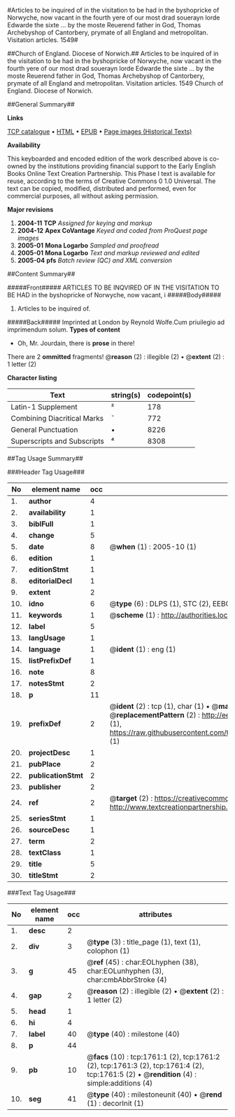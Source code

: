 #Articles to be inquired of in the visitation to be had in the byshopricke of Norwyche, now vacant in the fourth yere of our most drad souerayn lorde Edwarde the sixte ... by the moste Reuerend father in God, Thomas Archebyshop of Cantorbery, prymate of all England and metropolitan. Visitation articles. 1549#

##Church of England. Diocese of Norwich.##
Articles to be inquired of in the visitation to be had in the byshopricke of Norwyche, now vacant in the fourth yere of our most drad souerayn lorde Edwarde the sixte ... by the moste Reuerend father in God, Thomas Archebyshop of Cantorbery, prymate of all England and metropolitan.
Visitation articles. 1549
Church of England. Diocese of Norwich.

##General Summary##

**Links**

[TCP catalogue](http://www.ota.ox.ac.uk/tcp/)  • 
[HTML](http://tei.it.ox.ac.uk/tcp/Texts-HTML/free/A00/A00227.html)  • 
[EPUB](http://tei.it.ox.ac.uk/tcp/Texts-EPUB/free/A00/A00227.epub) • 
[Page images (Historical Texts)](https://data.historicaltexts.jisc.ac.uk/view?pubId=eebo-99837440e&pageId=eebo-99837440e-1761-1)

**Availability**

This keyboarded and encoded edition of the
	       work described above is co-owned by the institutions
	       providing financial support to the Early English Books
	       Online Text Creation Partnership. This Phase I text is
	       available for reuse, according to the terms of Creative
	       Commons 0 1.0 Universal. The text can be copied,
	       modified, distributed and performed, even for
	       commercial purposes, all without asking permission.

**Major revisions**

1. __2004-11__ __TCP__ *Assigned for keying and markup*
1. __2004-12__ __Apex CoVantage__ *Keyed and coded from ProQuest page images*
1. __2005-01__ __Mona Logarbo__ *Sampled and proofread*
1. __2005-01__ __Mona Logarbo__ *Text and markup reviewed and edited*
1. __2005-04__ __pfs__ *Batch review (QC) and XML conversion*

##Content Summary##

#####Front#####
ARTICLES TO BE INQVIRED OF IN THE VISITATION TO BE HAD in the byshopricke of Norwyche, now vacant, i
#####Body#####

1. Articles to be inquired of.

#####Back#####
Imprinted at London by Reynold Wolfe.Cum priuilegio ad imprimendum solum.
**Types of content**

  * Oh, Mr. Jourdain, there is **prose** in there!

There are 2 **ommitted** fragments! 
 @__reason__ (2) : illegible (2)  •  @__extent__ (2) : 1 letter (2)

**Character listing**


|Text|string(s)|codepoint(s)|
|---|---|---|
|Latin-1 Supplement|²|178|
|Combining             Diacritical Marks|̄|772|
|General Punctuation|•|8226|
|Superscripts             and Subscripts|⁴|8308|

##Tag Usage Summary##

###Header Tag Usage###

|No|element name|occ|attributes|
|---|---|---|---|
|1.|__author__|4||
|2.|__availability__|1||
|3.|__biblFull__|1||
|4.|__change__|5||
|5.|__date__|8| @__when__ (1) : 2005-10 (1)|
|6.|__edition__|1||
|7.|__editionStmt__|1||
|8.|__editorialDecl__|1||
|9.|__extent__|2||
|10.|__idno__|6| @__type__ (6) : DLPS (1), STC (2), EEBO-CITATION (1), PROQUEST (1), VID (1)|
|11.|__keywords__|1| @__scheme__ (1) : http://authorities.loc.gov/ (1)|
|12.|__label__|5||
|13.|__langUsage__|1||
|14.|__language__|1| @__ident__ (1) : eng (1)|
|15.|__listPrefixDef__|1||
|16.|__note__|8||
|17.|__notesStmt__|2||
|18.|__p__|11||
|19.|__prefixDef__|2| @__ident__ (2) : tcp (1), char (1)  •  @__matchPattern__ (2) : ([0-9\-]+):([0-9IVX]+) (1), (.+) (1)  •  @__replacementPattern__ (2) : http://eebo.chadwyck.com/downloadtiff?vid=$1&page=$2 (1), https://raw.githubusercontent.com/textcreationpartnership/Texts/master/tcpchars.xml#$1 (1)|
|20.|__projectDesc__|1||
|21.|__pubPlace__|2||
|22.|__publicationStmt__|2||
|23.|__publisher__|2||
|24.|__ref__|2| @__target__ (2) : https://creativecommons.org/publicdomain/zero/1.0/ (1), http://www.textcreationpartnership.org/docs/. (1)|
|25.|__seriesStmt__|1||
|26.|__sourceDesc__|1||
|27.|__term__|2||
|28.|__textClass__|1||
|29.|__title__|5||
|30.|__titleStmt__|2||


###Text Tag Usage###

|No|element name|occ|attributes|
|---|---|---|---|
|1.|__desc__|2||
|2.|__div__|3| @__type__ (3) : title_page (1), text (1), colophon (1)|
|3.|__g__|45| @__ref__ (45) : char:EOLhyphen (38), char:EOLunhyphen (3), char:cmbAbbrStroke (4)|
|4.|__gap__|2| @__reason__ (2) : illegible (2)  •  @__extent__ (2) : 1 letter (2)|
|5.|__head__|1||
|6.|__hi__|4||
|7.|__label__|40| @__type__ (40) : milestone (40)|
|8.|__p__|44||
|9.|__pb__|10| @__facs__ (10) : tcp:1761:1 (2), tcp:1761:2 (2), tcp:1761:3 (2), tcp:1761:4 (2), tcp:1761:5 (2)  •  @__rendition__ (4) : simple:additions (4)|
|10.|__seg__|41| @__type__ (40) : milestoneunit (40)  •  @__rend__ (1) : decorInit (1)|
